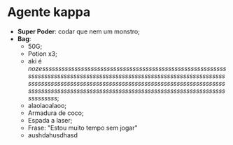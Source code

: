 Agente kappa
=========

- __Super Poder__: codar que nem um monstro;
- **Bag**:
	- 50G;
	- Potion x3;
	- aki é *nozesssssssssssssssssssssssssssssssssssssssssssssssssssssssssssssssssssssssssssssssssssssssssssssssssssssssssssssssssssssssssssssssssssssssssssssssssssssssssssssssssssssssssssssssssssssssssssssssssssssssssssssssssssssssssssssssssssssssssssssssssssssssss*;
	- alaolaoalaoo; 
	- Armadura de coco;
	- Espada a laser;
	- Frase: "Estou muito tempo sem jogar"
	- aushdahusdhasd
	
	